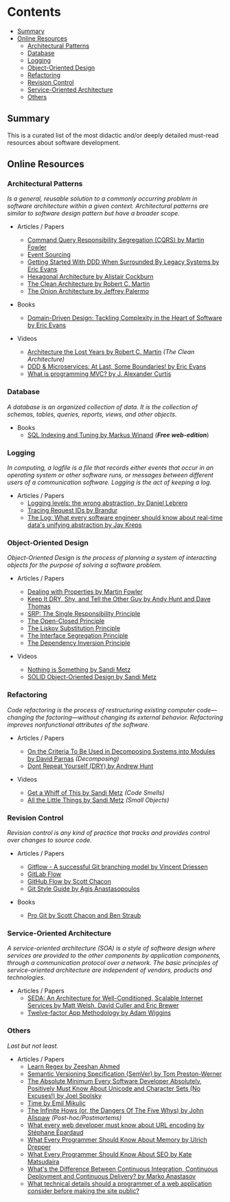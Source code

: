 # Contents
  - [Summary](#summary)
  - [Online Resources](#online-resources)
    - [Architectural Patterns](#architectural-patterns)
    - [Database](#database)
    - [Logging](#logging)
    - [Object-Oriented Design](#object-oriented-design)
    - [Refactoring](#refactoring)
    - [Revision Control](#revision-control)
    - [Service-Oriented Architecture](#service-oriented-architecture)
    - [Others](#others)

## Summary

This is a curated list of the most didactic and/or deeply detailed must-read resources about software development.

## Online Resources

  ### Architectural Patterns

  _Is a general, reusable solution to a commonly occurring problem in software
  architecture within a given context. Architectural patterns are similar to software
  design pattern but have a broader scope._

  - Articles / Papers
    - [Command Query Responsibility Segregation (CQRS) by Martin Fowler](https://martinfowler.com/bliki/CQRS.html)
    - [Event Sourcing](https://docs.microsoft.com/en-us/azure/architecture/patterns/event-sourcing)
    - [Getting Started With DDD When Surrounded By Legacy Systems by Eric Evans](
    http://domainlanguage.com/wp-content/uploads/2016/04/GettingStartedWithDDDWhenSurroundedByLegacySystemsV1.pdf)
    - [Hexagonal Architecture by Alistair Cockburn](http://alistair.cockburn.us/Hexagonal+architecture)
    - [The Clean Architecture by Robert C. Martin](
      https://8thlight.com/blog/uncle-bob/2012/08/13/the-clean-architecture.html)
    - [The Onion Architecture by Jeffrey Palermo](http://jeffreypalermo.com/blog/the-onion-architecture-part-1/)

  - Books
    - [Domain-Driven Design: Tackling Complexity in the Heart of Software by Eric Evans](
    https://www.amazon.com/Domain-Driven-Design-Tackling-Complexity-Software/dp/0321125215)

  - Videos
    - [Architecture the Lost Years by Robert C. Martin](https://www.youtube.com/watch?v=WpkDN78P884) _(The Clean Architecture)_
    - [DDD & Microservices: At Last, Some Boundaries! by Eric Evans](https://www.youtube.com/watch?v=yPvef9R3k-M)
    - [What is programming MVC? by J. Alexander Curtis](https://www.youtube.com/watch?v=1IsL6g2ixak)

  ### Database

  _A database is an organized collection of data. It is the collection of schemas, tables,
  queries, reports, views, and other objects._

  - Books
    - [SQL Indexing and Tuning by Markus Winand](http://use-the-index-luke.com/) (**_Free web-edition_**)

  ### Logging

  _In computing, a logfile is a file that records either events that occur in an operating system
  or other software runs, or messages between different users of a communication software.
  Logging is the act of keeping a log._

  - Articles / Papers
    - [Logging levels: the wrong abstraction, by Daniel Lebrero](https://labs.ig.com/logging-level-wrong-abstraction)
    - [Tracing Request IDs by Brandur](https://brandur.org/request-ids)
    - [The Log: What every software engineer should know about real-time data's unifying abstraction by Jay Kreps](
    https://engineering.linkedin.com/distributed-systems/log-what-every-software-engineer-should-know-about-real-time-datas-unifying)

  ### Object-Oriented Design

  _Object-Oriented Design is the process of planning a system of interacting
  objects for the purpose of solving a software problem._

  - Articles / Papers
    - [Dealing with Properties by Martin Fowler](https://martinfowler.com/apsupp/properties.pdf)
    - [Keep It DRY, Shy, and Tell the Other Guy by Andy Hunt and Dave Thomas](http://media.pragprog.com/articles/may_04_oo1.pdf)
    - [SRP: The Single Responsibility Principle](
    https://drive.google.com/file/d/0ByOwmqah_nuGNHEtcU5OekdDMkk/view)
    - [The Open-Closed Principle](
    https://drive.google.com/file/d/0BwhCYaYDn8EgN2M5MTkwM2EtNWFkZC00ZTI3LWFjZTUtNTFhZGZiYmUzODc1/view)
    - [The Liskov Substitution Principle](
    https://drive.google.com/file/d/0BwhCYaYDn8EgNzAzZjA5ZmItNjU3NS00MzQ5LTkwYjMtMDJhNDU5ZTM0MTlh/view)
    - [The Interface Segregation Principle](
    https://drive.google.com/file/d/0BwhCYaYDn8EgOTViYjJhYzMtMzYxMC00MzFjLWJjMzYtOGJiMDc5N2JkYmJi/view)
    - [The Dependency Inversion Principle](
    https://drive.google.com/file/d/0BwhCYaYDn8EgMjdlMWIzNGUtZTQ0NC00ZjQ5LTkwYzQtZjRhMDRlNTQ3ZGMz/view)

  - Videos
    - [Nothing is Something by Sandi Metz](https://www.youtube.com/watch?v=9lv2lBq6x4A)
    - [SOLID Object-Oriented Design by Sandi Metz](https://www.youtube.com/watch?v=v-2yFMzxqwU)

  ### Refactoring

  _Code refactoring is the process of restructuring existing computer code—changing the factoring—without
  changing its external behavior. Refactoring improves nonfunctional attributes of the software._

  - Articles / Papers
    - [On the Criteria To Be Used in Decomposing Systems into Modules by David Parnas](
    https://www.cs.umd.edu/class/spring2003/cmsc838p/Design/criteria.pdf) _(Decomposing)_
    - [Dont Repeat Yourself (DRY) by Andrew Hunt](http://wiki.c2.com/?DontRepeatYourself)

  - Videos
    - [Get a Whiff of This by Sandi Metz](https://www.youtube.com/watch?v=PJjHfa5yxlU) _(Code Smells)_
    - [All the Little Things by Sandi Metz](https://www.youtube.com/watch?v=8bZh5LMaSmE) _(Small Objects)_

  ### Revision Control

  _Revision control is any kind of practice that tracks and provides control over changes to source code._

  - Articles / Papers
    - [Gitflow - A successful Git branching model by Vincent Driessen](http://nvie.com/posts/a-successful-git-branching-model/)
    - [GitLab Flow](https://docs.gitlab.com/ee/workflow/gitlab_flow.html)
    - [GitHub Flow by Scott Chacon](http://scottchacon.com/2011/08/31/github-flow.html)
    - [Git Style Guide by Agis Anastasopoulos](https://github.com/agis/git-style-guide)

  - Books
    - [Pro Git by Scott Chacon and Ben Straub](https://git-scm.com/book/en/v2)

  ### Service-Oriented Architecture

  _A service-oriented architecture (SOA) is a style of software design where services are provided
  to the other components by application components, through a communication protocol over a network.
  The basic principles of service-oriented architecture are independent of vendors, products and technologies._

  - Articles / Papers
    - [SEDA: An Architecture for Well-Conditioned, Scalable Internet Services by Matt Welsh, David Culler and Eric Brewer](
    http://www.sosp.org/2001/papers/welsh.pdf)
    - [Twelve-factor App Methodology by Adam Wiggins](https://12factor.net/)

  ### Others

  _Last but not least._

  - Articles / Papers
    - [Learn Regex by Zeeshan Ahmed](https://github.com/zeeshanu/learn-regex)
    - [Semantic Versioning Specification (SemVer) by Tom Preston-Werner](http://semver.org/)
    - [The Absolute Minimum Every Software Developer Absolutely, Positively Must Know About Unicode and Character Sets (No Excuses!) by Joel Spolsky](
      https://www.joelonsoftware.com/2003/10/08/the-absolute-minimum-every-software-developer-absolutely-positively-must-know-about-unicode-and-character-sets-no-excuses/)
    - [Time by Emil Mikulic](https://unix4lyfe.org/time/)
    - [The Infinite Hows (or, the Dangers Of The Five Whys) by John Allspaw](
    https://www.kitchensoap.com/2014/11/14/the-infinite-hows-or-the-dangers-of-the-five-whys/) _(Post-hoc/Postmortems)_
    - [What every web developer must know about URL encoding by Stéphane Épardaud](
    https://www.talisman.org/~erlkonig/misc/lunatech%5Ewhat-every-webdev-must-know-about-url-encoding/)
    - [What Every Programmer Should Know About Memory by Ulrich Drepper](https://www.akkadia.org/drepper/cpumemory.pdf)
    - [What Every Programmer Should Know About SEO by Kate Matsudaira](http://katemats.com/what-every-programmer-should-know-about-seo/)
    - [What's the Difference Between Continuous Integration, Continuous Deployment and Continuous Delivery? by Marko Anastasov](
    https://semaphoreci.com/blog/2017/07/27/what-is-the-difference-between-continuous-integration-continuous-deployment-and-continuous-delivery.html)
    - [What technical details should a programmer of a web application consider before making the site public?](
    https://softwareengineering.stackexchange.com/questions/46716/what-technical-details-should-a-programmer-of-a-web-application-consider-before)

